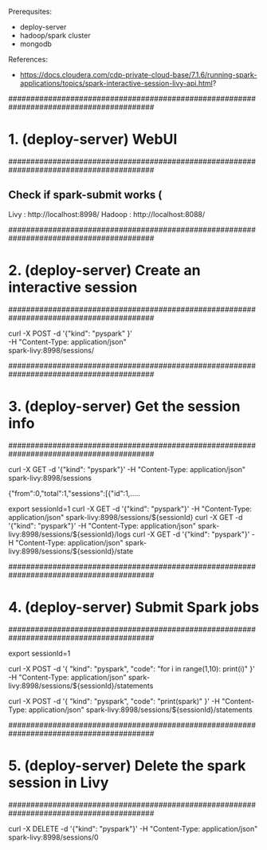 
Prerequsites:
- deploy-server
- hadoop/spark cluster
- mongodb

References:
- https://docs.cloudera.com/cdp-private-cloud-base/7.1.6/running-spark-applications/topics/spark-interactive-session-livy-api.html?

#########################################################################################
# 1. (deploy-server) WebUI
#########################################################################################

## Check if spark-submit works  ( 
Livy        : http://localhost:8998/
Hadoop      : http://localhost:8088/


#########################################################################################
# 2. (deploy-server) Create an interactive session
#########################################################################################

curl -X POST -d '{"kind": "pyspark" }' \
  -H "Content-Type: application/json" \
  spark-livy:8998/sessions/

#########################################################################################
# 3. (deploy-server) Get the session info
#########################################################################################

curl -X GET -d '{"kind": "pyspark"}'   -H "Content-Type: application/json"   spark-livy:8998/sessions

{"from":0,"total":1,"sessions":[{"id":1,.....

export sessionId=1
curl -X GET -d '{"kind": "pyspark"}'   -H "Content-Type: application/json"   spark-livy:8998/sessions/${sessionId}
curl -X GET -d '{"kind": "pyspark"}'   -H "Content-Type: application/json"   spark-livy:8998/sessions/${sessionId}/logs
curl -X GET -d '{"kind": "pyspark"}'   -H "Content-Type: application/json"   spark-livy:8998/sessions/${sessionId}/state


#########################################################################################
# 4. (deploy-server) Submit Spark jobs
#########################################################################################

export sessionId=1

curl -X POST -d '{ 
        "kind": "pyspark",
        "code": "for i in range(1,10):  print(i)" 
        }' -H "Content-Type: application/json" spark-livy:8998/sessions/${sessionId}/statements


curl -X POST -d '{ 
        "kind": "pyspark",
        "code": "print(spark)" 
        }' -H "Content-Type: application/json" spark-livy:8998/sessions/${sessionId}/statements


#########################################################################################
# 5. (deploy-server) Delete the spark session in Livy
#########################################################################################

curl -X DELETE -d '{"kind": "pyspark"}'   -H "Content-Type: application/json"   spark-livy:8998/sessions/0



